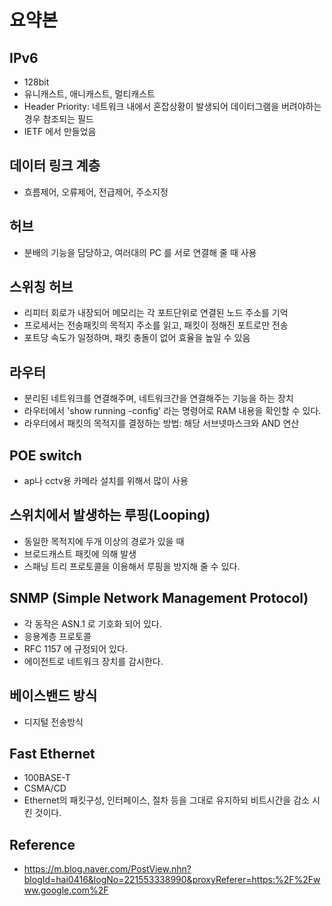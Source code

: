 # 요약본

## IPv6

- 128bit
- 유니캐스트, 애니캐스트, 멀티캐스트
- Header Priority: 네트워크 내에서 혼잡상황이 발생되어 데이터그램을 버려야하는 경우 참조되는 필드
- IETF 에서 만들었음

## 데이터 링크 계층

- 흐름제어, 오류제어, 전급제어, 주소지정

## 허브

- 분배의 기능을 담당하고, 여러대의 PC 를 서로 연결해 줄 때 사용

## 스위칭 허브

- 리피터 회로가 내장되어 메모리는 각 포트단위로 연결된 노드 주소를 기억
- 프로세서는 전송패킷의 목적지 주소를 읽고, 패킷이 정해진 포트로만 전송
- 포트당 속도가 일정하며, 패킷 충돌이 없어 효율을 높일 수 있음

## 라우터

- 분리된 네트워크를 연결해주며, 네트워크간을 연결해주는 기능을 하는 장치
- 라우터에서 'show running -config' 라는 명령어로 RAM 내용을 확인할 수 있다.
- 라우터에서 패킷의 목적지를 결정하는 방법: 해당 서브넷마스크와 AND 연산

## POE switch

- ap나 cctv용 카메라 설치를 위해서 많이 사용

## 스위치에서 발생하는 루핑(Looping)

- 동일한 목적지에 두개 이상의 경로가 있을 때
- 브로드캐스트 패킷에 의해 발생
- 스패닝 트리 프로토콜을 이용해서 루핑을 방지해 줄 수 있다.

## SNMP (Simple Network Management Protocol)

- 각 동작은 ASN.1 로 기호화 되어 있다.
- 응용계층 프로토콜
- RFC 1157 에 규정되어 있다.
- 에이전트로 네트워크 장치를 감시한다.

## 베이스밴드 방식

- 디지털 전송방식

## Fast Ethernet

- 100BASE-T
- CSMA/CD
- Ethernet의 패킷구성, 인터페이스, 절차 등을 그대로 유지하되 비트시간을 감소 시킨 것이다.

## Reference

- https://m.blog.naver.com/PostView.nhn?blogId=hai0416&logNo=221553338990&proxyReferer=https:%2F%2Fwww.google.com%2F